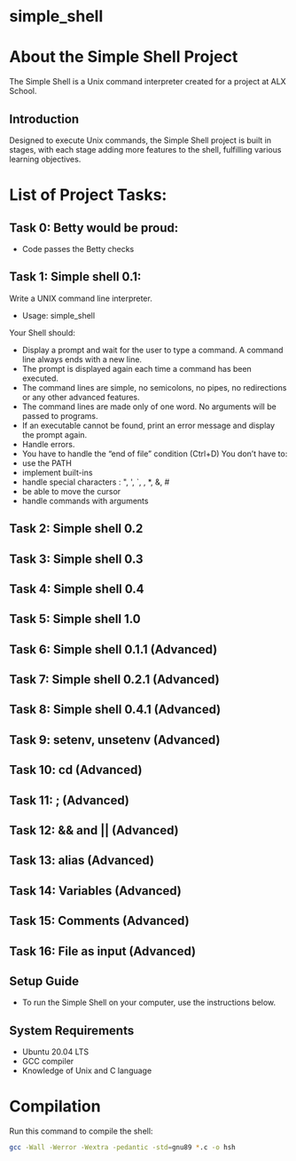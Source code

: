 # simple_shell
# About the Simple Shell Project
The Simple Shell is a Unix command interpreter created for a project at ALX School.

## Introduction
Designed to execute Unix commands, the Simple Shell project is built in stages, with each stage adding more features to the shell, fulfilling various learning objectives.

# List of Project Tasks:

## Task 0: Betty would be proud:
- Code passes the Betty checks

## Task 1: Simple shell 0.1:
Write a UNIX command line interpreter.
- Usage: simple_shell

Your Shell should:
- Display a prompt and wait for the user to type a command. A command line always ends with a new  line.
- The prompt is displayed again each time a command has been executed.
- The command lines are simple, no semicolons, no pipes, no redirections or any other advanced features.
- The command lines are made only of one word. No arguments will be passed to programs.
- If an executable cannot be found, print an error message and display the prompt again.
- Handle errors.
- You have to handle the “end of file” condition (Ctrl+D)
You don’t have to:
- use the PATH
- implement built-ins
- handle special characters : ", ', `, \, *, &, #
- be able to move the cursor
- handle commands with arguments

## Task 2: Simple shell 0.2
## Task 3: Simple shell 0.3
## Task 4: Simple shell 0.4
## Task 5: Simple shell 1.0
## Task 6: Simple shell 0.1.1 (Advanced)
## Task 7: Simple shell 0.2.1 (Advanced)
## Task 8: Simple shell 0.4.1 (Advanced)
## Task 9: setenv, unsetenv (Advanced)
## Task 10: cd (Advanced)
## Task 11: ; (Advanced)
## Task 12: && and || (Advanced)
## Task 13: alias (Advanced)
## Task 14: Variables (Advanced)
## Task 15: Comments (Advanced)
## Task 16: File as input (Advanced)

## Setup Guide
- To run the Simple Shell on your computer, use the instructions below.

## System Requirements
- Ubuntu 20.04 LTS
- GCC compiler
- Knowledge of Unix and C language

# Compilation
Run this command to compile the shell:
```bash
gcc -Wall -Werror -Wextra -pedantic -std=gnu89 *.c -o hsh
```